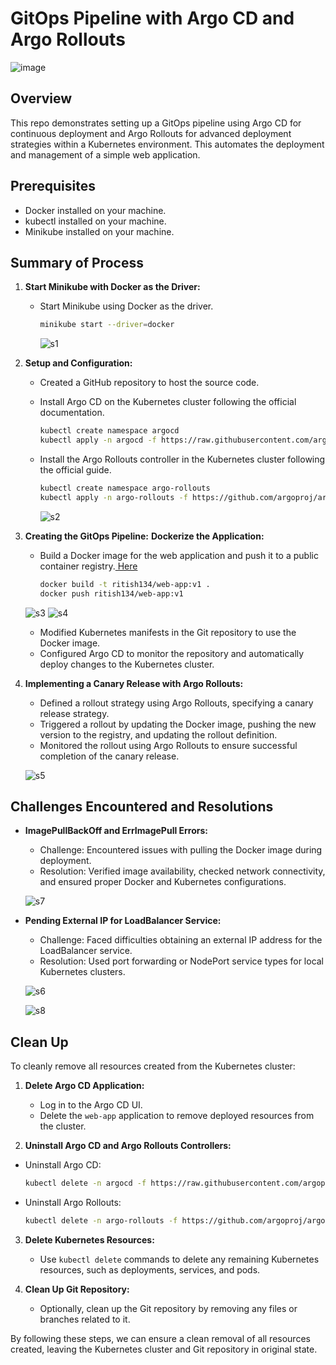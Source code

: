 # GitOps Pipeline with Argo CD and Argo Rollouts

![image](https://github.com/Ritish134/Gitops-pipeline-ArgoCD/assets/121374890/4f1266ec-2afe-4199-9546-3e8bc45d1730)

## Overview

This repo demonstrates setting up a GitOps pipeline using Argo CD for continuous deployment and Argo Rollouts for advanced deployment strategies within a Kubernetes environment. This automates the deployment and management of a simple web application.

## Prerequisites

- Docker installed on your machine.
- kubectl installed on your machine.
- Minikube installed on your machine.

## Summary of Process

1. **Start Minikube with Docker as the Driver:**
   - Start Minikube using Docker as the driver.
     ```bash
     minikube start --driver=docker
     ```

     ![s1](https://github.com/Ritish134/web-app/assets/121374890/2bd5fc38-863b-4671-96e1-f0e6f81d16f8)


2. **Setup and Configuration:**
   - Created a GitHub repository to host the source code.
   - Install Argo CD on the Kubernetes cluster following the official documentation.
     ```bash
     kubectl create namespace argocd
     kubectl apply -n argocd -f https://raw.githubusercontent.com/argoproj/argo-cd/stable/manifests/install.yaml
     ```
   - Install the Argo Rollouts controller in the Kubernetes cluster following the official guide.
     ```bash
     kubectl create namespace argo-rollouts
     kubectl apply -n argo-rollouts -f https://github.com/argoproj/argo-rollouts/releases/latest/download/install.yaml
     ```

     ![s2](https://github.com/Ritish134/web-app/assets/121374890/2099e0eb-42ad-42d8-8d37-423bdd39bce3)


3. **Creating the GitOps Pipeline:**
   **Dockerize the Application:**
   - Build a Docker image for the web application and push it to a public container registry.<a href="https://hub.docker.com/repository/docker/ritish134/web-app/general" > Here </a>
     ```bash
     docker build -t ritish134/web-app:v1 .
     docker push ritish134/web-app:v1
     ```
     
    ![s3](https://github.com/Ritish134/web-app/assets/121374890/5c78943e-97d4-4b8d-b9bd-34e8cb34ae68)
    ![s4](https://github.com/Ritish134/web-app/assets/121374890/dbf269d2-4a8d-4ca5-b11f-f518c620f03e)

   - Modified Kubernetes manifests in the Git repository to use the Docker image.
   - Configured Argo CD to monitor the repository and automatically deploy changes to the Kubernetes cluster.

5. **Implementing a Canary Release with Argo Rollouts:**
   - Defined a rollout strategy using Argo Rollouts, specifying a canary release strategy.
   - Triggered a rollout by updating the Docker image, pushing the new version to the registry, and updating the rollout definition.
   - Monitored the rollout using Argo Rollouts to ensure successful completion of the canary release.
   
    ![s5](https://github.com/Ritish134/web-app/assets/121374890/63584ca4-22fd-4390-aa59-d3009157ba96)


## Challenges Encountered and Resolutions

- **ImagePullBackOff and ErrImagePull Errors:**
  - Challenge: Encountered issues with pulling the Docker image during deployment.
  - Resolution: Verified image availability, checked network connectivity, and ensured proper Docker and Kubernetes configurations.

  ![s7](https://github.com/Ritish134/web-app/assets/121374890/891a1315-4922-44cf-9f63-e4c3e104f06e)


- **Pending External IP for LoadBalancer Service:**
  - Challenge: Faced difficulties obtaining an external IP address for the LoadBalancer service.
  - Resolution: Used port forwarding or NodePort service types for local Kubernetes clusters.

  ![s6](https://github.com/Ritish134/web-app/assets/121374890/b73f74f7-9be4-4386-9a10-076f0aa9c73a)

  ![s8](https://github.com/Ritish134/web-app/assets/121374890/3dff5746-da70-4861-8a4a-5ff6a983dcfb)


## Clean Up

To cleanly remove all resources created from the Kubernetes cluster:

1. **Delete Argo CD Application:**
   - Log in to the Argo CD UI.
   - Delete the `web-app` application to remove deployed resources from the cluster.

2. **Uninstall Argo CD and Argo Rollouts Controllers:**

- Uninstall Argo CD:

   ```bash
   kubectl delete -n argocd -f https://raw.githubusercontent.com/argoproj/argo-cd/stable/manifests/install.yaml

- Uninstall Argo Rollouts:
  ```bash
  kubectl delete -n argo-rollouts -f https://github.com/argoproj/argo-rollouts/releases/latest/download/install.yaml

3. **Delete Kubernetes Resources:**
   - Use `kubectl delete` commands to delete any remaining Kubernetes resources, such as deployments, services, and pods.

4. **Clean Up Git Repository:**
   - Optionally, clean up the Git repository by removing any files or branches related to it.

By following these steps, we can ensure a clean removal of all resources created, leaving the Kubernetes cluster and Git repository in original state.
